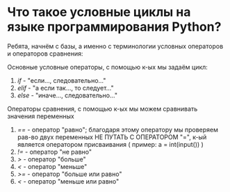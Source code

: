 # Что такое условные циклы на языке программирования Python?

Ребята, начнём с базы, а именно с терминологии условных операторов и операторов сравнения:

Основные условные операторы, с помощью к-ых мы задаём цикл:
1. _if_ - "если..., следовательно..."
2. _elif_ - "а если так..., то следует..."
3. _else_ - "иначе..., следовательно..."

Операторы сравнения, с помощью к-ых мы можем сравнивать значения переменных
1. _==_ - оператор "равно"; благодаря этому оператору мы проверяем рав-во двух переменных
НЕ ПУТАТЬ С ОПЕРАТОРОМ "=", к-ый является оператором присваивания ( пример: a = int(input()) )
2. _!=_ - оператор "не равно"
3. _>_ - оператор "больше"
4. _<_ - оператор "меньше"
5. _>=_ - оператор "больше или равно"
6. _<_ - оператор "меньше или равно"

